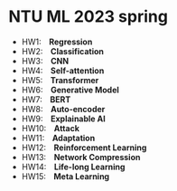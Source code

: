 # NTU ML 2023 spring

* HW1:&emsp;**Regression**
* HW2:&emsp;**Classification**
* HW3:&emsp;**CNN**
* HW4:&emsp;**Self-attention**
* HW5:&emsp;**Transformer**
* HW6:&emsp;**Generative Model**
* HW7:&emsp;**BERT**
* HW8:&emsp;**Auto-encoder**
* HW9:&emsp;**Explainable AI**
* HW10:&emsp;**Attack**
* HW11:&emsp;**Adaptation**
* HW12:&emsp;**Reinforcement Learning**
* HW13:&emsp;**Network Compression**
* HW14:&emsp;**Life-long Learning**
* HW15:&emsp;**Meta Learning**

